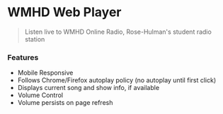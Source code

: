 # WMHD Web Player
> Listen live to WMHD Online Radio, Rose-Hulman's student radio station

### Features
- Mobile Responsive
- Follows Chrome/Firefox autoplay policy (no autoplay until first click)
- Displays current song and show info, if available
- Volume Control
- Volume persists on page refresh